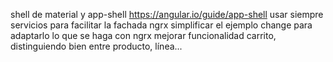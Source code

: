 shell de material y app-shell https://angular.io/guide/app-shell
usar siempre servicios para facilitar la fachada ngrx
simplificar el ejemplo change para adaptarlo lo que se haga con ngrx
mejorar funcionalidad carrito, distinguiendo bien entre producto, línea...